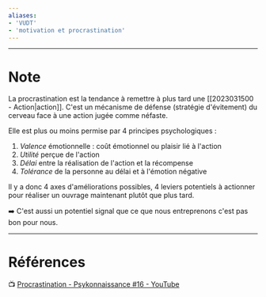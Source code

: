 ```yaml
---
aliases: 
- 'VUDT'
- 'motivation et procrastination'
---
```


---
# Note

La procrastination est la tendance à remettre à plus tard une [[2023031500 - Action|action]].
C'est un mécanisme de défense (stratégie d'évitement) du cerveau face à une action jugée comme néfaste.

Elle est plus ou moins permise par 4 principes psychologiques :
1. *Valence* émotionnelle : coût émotionnel ou plaisir lié à l'action
2. *Utilité* perçue de l'action
3. *Délai* entre la réalisation de l'action et la récompense 
4. *Tolérance* de la personne au délai et à l'émotion négative

Il y a donc 4 axes d'améliorations possibles, 4 leviers potentiels à actionner pour réaliser un ouvrage maintenant plutôt que plus tard.

➡️ C'est aussi un potentiel signal que ce que nous entreprenons c'est pas bon pour nous.

---
# Références

📺 [Procrastination - Psykonnaissance #16 - YouTube](https://www.youtube.com/watch?v=Uc3kGU-_0QI)